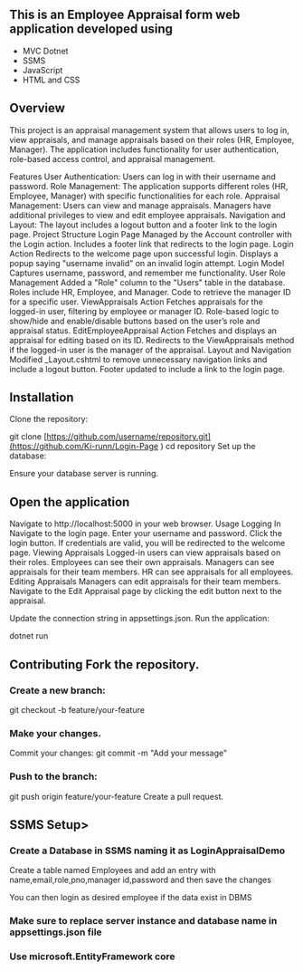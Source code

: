 <h2>This is an Employee Appraisal form web application developed using </h2>
<ul>
  <li>MVC Dotnet</li>
  <li>SSMS</li>
  <li>JavaScript</li>
  <li>HTML and CSS</li>
</ul>

<p>
  <h2>Overview</h2>
This project is an appraisal management system that allows users to log in, view appraisals, and manage appraisals based on their roles (HR, Employee, Manager). The application includes functionality for user authentication, role-based access control, and appraisal management.

Features
User Authentication: Users can log in with their username and password.
Role Management: The application supports different roles (HR, Employee, Manager) with specific functionalities for each role.
Appraisal Management: Users can view and manage appraisals. Managers have additional privileges to view and edit employee appraisals.
Navigation and Layout: The layout includes a logout button and a footer link to the login page.
Project Structure
Login Page
Managed by the Account controller with the Login action.
Includes a footer link that redirects to the login page.
Login Action
Redirects to the welcome page upon successful login.
Displays a popup saying "username invalid" on an invalid login attempt.
Login Model
Captures username, password, and remember me functionality.
User Role Management
Added a "Role" column to the "Users" table in the database.
Roles include HR, Employee, and Manager.
Code to retrieve the manager ID for a specific user.
ViewAppraisals Action
Fetches appraisals for the logged-in user, filtering by employee or manager ID.
Role-based logic to show/hide and enable/disable buttons based on the user’s role and appraisal status.
EditEmployeeAppraisal Action
Fetches and displays an appraisal for editing based on its ID.
Redirects to the ViewAppraisals method if the logged-in user is the manager of the appraisal.
Layout and Navigation
Modified _Layout.cshtml to remove unnecessary navigation links and include a logout button.
Footer updated to include a link to the login page.</p>

<h2>Installation</h2>

<p>Clone the repository:

git clone [https://github.com/username/repository.git](https://github.com/Ki-runn/Login-Page
)
cd repository
Set up the database:

Ensure your database server is running.
<h2>Open the application</h2>
<p>
Navigate to http://localhost:5000 in your web browser.
Usage
Logging In
Navigate to the login page.
Enter your username and password.
Click the login button.
If credentials are valid, you will be redirected to the welcome page.
Viewing Appraisals
Logged-in users can view appraisals based on their roles.
Employees can see their own appraisals.
Managers can see appraisals for their team members.
HR can see appraisals for all employees.
Editing Appraisals
Managers can edit appraisals for their team members.
Navigate to the Edit Appraisal page by clicking the edit button next to the appraisal.</p>
Update the connection string in appsettings.json.
Run the application:

dotnet run</p>
<h2>Contributing
Fork the repository.
<p>
<h3>Create a new branch:</h3>
git checkout -b feature/your-feature
<h3>Make your changes.</h3>
Commit your changes:
git commit -m "Add your message"
<h3>Push to the branch:</h3>
git push origin feature/your-feature
Create a pull request.
<h2>SSMS Setup></h2>
<h3>Create a Database in SSMS naming it as LoginAppraisalDemo </h3>
<p>Create a table named Employees and add an entry with name,email,role,pno,manager id,password and then save the changes</p>
<p>You can then login as desired employee if the data exist in DBMS </p>
<h3>Make sure to replace server instance and database name in appsettings.json file</h3>
<h3>Use microsoft.EntityFramework core</h3>
